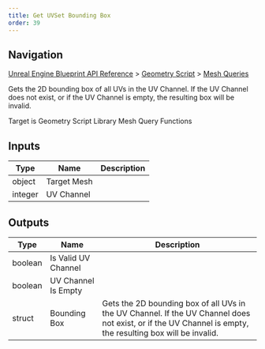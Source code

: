 ```yaml
---
title: Get UVSet Bounding Box
order: 39
---
```

## Navigation

[Unreal Engine Blueprint API Reference](https://dev.epicgames.com/documentation/en-us/unreal-engine/BlueprintAPI) > [Geometry Script](https://dev.epicgames.com/documentation/en-us/unreal-engine/BlueprintAPI/GeometryScript) > [Mesh Queries](https://dev.epicgames.com/documentation/en-us/unreal-engine/BlueprintAPI/GeometryScript/MeshQueries)

Gets the 2D bounding box of all UVs in the UV Channel. If the UV Channel does not exist, or if the UV Channel is empty, the resulting box will be invalid.

Target is Geometry Script Library Mesh Query Functions

## Inputs

| Type | Name | Description |
| --- | --- | --- |
| object | Target Mesh |  |
| integer | UV Channel |  |

## Outputs

| Type | Name | Description |
| --- | --- | --- |
| boolean | Is Valid UV Channel |  |
| boolean | UV Channel Is Empty |  |
| struct | Bounding Box | Gets the 2D bounding box of all UVs in the UV Channel. If the UV Channel does not exist, or if the UV Channel is empty, the resulting box will be invalid. |
